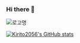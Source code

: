 ### Hi there 👋


![로고명](https://img.shields.io/badge/로고명-원하는색상코드.svg?&style=for-the-badge&logo=로고명&logoColor=로고색상)

[![Kirito2056's GitHub stats](https://github-readme-stats.vercel.app/api?username=kirito2056)](https://github.com/kirito2056/github-readme-stats)
